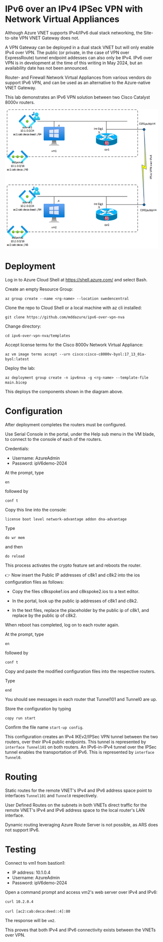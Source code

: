 # **IPv6 over an IPv4 IPSec VPN with Network Virtual Appliances**

Although Azure VNET supports IPv4/IPv6 dual stack networking, the Site-to-site 
VPN VNET Gateway does not. 

A VPN Gateway can be deployed in a dual stack VNET but will only enable IPv4 over VPN. The public (or private, in the case of VPN over ExpressRoute) tunnel endpoint addesses can also only be IPv4. IPv6 over VPN is in development at the time of this writing in May 2024, but an availability date has not been announced.

Router- and Firewall Network Virtual Appliances from various vendors do support IPv6 VPN, and can be used as an alternative to the Azure-native VNET Gateway.

This lab demonstrates an IPv6 VPN solution between two Cisco Catalyst 8000v routers.

![images](images/ipv6-over-vpn-nva.png)

# Deployment

Log in to Azure Cloud Shell at https://shell.azure.com/ and select Bash.

Create an empty Resource Group:

    az group create --name <rg-name> --location swedencentral
Clone the repo to Cloud Shell or a local machine with az cli installed:

    git clone https://github.com/mddazure/ipv6-over-vpn-nva

Change directory: 

    cd ipv6-over-vpn-nva/templates

Accept license terms for the Cisco 8000v Network Virtual Appliance:

    az vm image terms accept --urn cisco:cisco-c8000v-byol:17_13_01a-byol:latest

Deploy the lab:

    az deployment group create -n ipv6nva -g <rg-name> --template-file main.bicep

This deploys the components shown in the diagram above.

# Configuration

After deployment completes the routers must be configured.

Use Serial Console in the portal, under the Help sub menu in the VM blade, to connect to the console of each of the routers.

Credentials:
- Username: AzureAdmin
- Password: ipV6demo-2024

At the prompt, type

    en

followed by

    conf t

Copy this line into the console:

    license boot level network-advantage addon dna-advantage

Type 

    do wr mem

and then

    do reload

This process activates the crypto feature set and reboots the router.

:point_right: Now insert the Public IP addresses of c8k1 and c8k2 into the ios configuration files as follows:

- Copy the files c8kspoke1.ios and c8kspoke2.ios to a text editor.

- In the portal, look up the public ip addresses of c8k1 and c8k2.

- In the text files, replace the placeholder <c8k1-pubIPv4> by the public ip of c8k1, and replace <c8k2-pubIPv4> by the public ip of c8k2.

When reboot has completed, log on to each router again.

At the prompt, type

    en

followed by

    conf t

Copy and paste the modified configuration files into the respective routers.

Type

    end

You should see messages in each router that Tunnel101 and Tunnel0 are up.

Store the configuration by typing

    copy run start

Confirm the file name `start-up config`.

This configuration creates an IPv4 IKEv2/IPSec VPN tunnel between the two routers, over their IPv4 public endpoints. This tunnel is represented by `interface Tunnel101` on both routers.
An IPv6-in-IPv4 tunnel over the IPSec tunnel enables the transportation of IPv6. This is represented by `interface Tunnel0`.

# Routing

Static routes for the remote VNET's IPv4 and IPv6 address space point to interfaces `Tunnel101` and `Tunnel0` respectively.

User Defined Routes on the subnets in both VNETs direct traffic for the remote VNET's IPv4 and IPv6 address space to the local router's LAN interface. 

Dynamic routing leveraging Azure Route Server is not possible, as ARS does not support IPv6.  

# Testing
Connect to vm1 from bastion1:
- IP address: 10.1.0.4
- Username: AzureAdmin
- Password: ipV6demo-2024

Open a command prompt and access vm2's web server over IPv4 and IPv6:
    
    curl 10.2.0.4

    curl [ac2:cab:deca:deed::4]:80

The response will be `vm2`.

This proves that both IPv4 and IPv6 connectivity exists between the VNETs over VPN.




